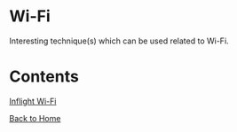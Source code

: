 # Wi-Fi

Interesting technique(s) which can be used related to Wi-Fi.

# Contents

[Inflight Wi-Fi](https://blog.the1ntern.net/wifi/inflight)

[Back to Home](https://blog.the1ntern.net)